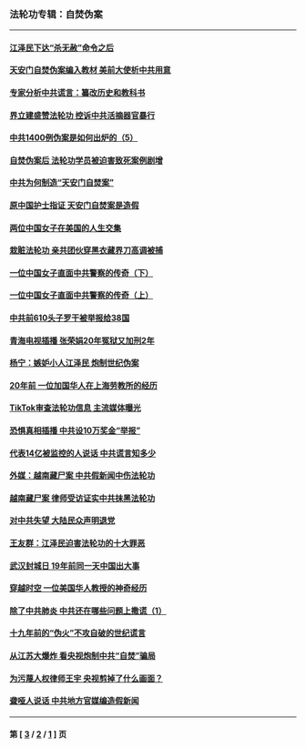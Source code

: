 ### 法轮功专辑：自焚伪案
---
#### [江泽民下达“杀无赦”命令之后](../../pages/nf5562/n13878084.md?12270430) 
#### [天安门自焚伪案编入教材 美前大使析中共用意](../../pages/nf5562/n13791932.md?12270430) 
#### [专家分析中共谎言：纂改历史和教科书](../../pages/nf5562/n13781542.md?12270430) 
#### [界立建盛赞法轮功 控诉中共活摘器官暴行](../../pages/nf5562/n13781971.md?12270430) 
#### [中共1400例伪案是如何出炉的（5）](../../pages/nf5562/n13226831.md?12270430) 
#### [自焚伪案后 法轮功学员被迫害致死案例剧增](../../pages/nf5562/n13190600.md?12270430) 
#### [中共为何制造“天安门自焚案”](../../pages/nf5562/n13183270.md?12270430) 
#### [原中国护士指证 天安门自焚案是造假](../../pages/nf5562/n13172289.md?12270430) 
#### [两位中国女子在美国的人生交集](../../pages/nf5562/n13156138.md?12270430) 
#### [栽赃法轮功 亲共团伙穿黑衣藏界刀高调被捕](../../pages/nf5562/n13073780.md?12270430) 
#### [一位中国女子直面中共警察的传奇（下）](../../pages/nf5562/n12989706.md?12270430) 
#### [一位中国女子直面中共警察的传奇（上）](../../pages/nf5562/n12985072.md?12270430) 
#### [中共前610头子罗干被举报给38国](../../pages/nf5562/n12975419.md?12270430) 
#### [青海电视插播 张荣娟20年冤狱又加刑2年](../../pages/nf5562/n12738166.md?12270430) 
#### [杨宁：嫉妒小人江泽民 炮制世纪伪案](../../pages/nf5562/n12724108.md?12270430) 
#### [20年前 一位加国华人在上海劳教所的经历](../../pages/nf5562/n12707932.md?12270430) 
#### [TikTok审查法轮功信息 主流媒体曝光](../../pages/nf5562/n12362336.md?12270430) 
#### [恐惧真相插播 中共设10万奖金“举报”](../../pages/nf5562/n12306396.md?12270430) 
#### [代表14亿被监控的人说话 中共谎言知多少](../../pages/nf5562/n12297484.md?12270430) 
#### [外媒：越南藏尸案 中共假新闻中伤法轮功](../../pages/nf5562/n12264411.md?12270430) 
#### [越南藏尸案 律师受访证实中共抹黑法轮功](../../pages/nf5562/n12261878.md?12270430) 
#### [对中共失望 大陆民众声明退党](../../pages/nf5562/n12187315.md?12270430) 
#### [王友群：江泽民迫害法轮功的十大罪恶](../../pages/nf5562/n12169074.md?12270430) 
#### [武汉封城日 19年前同一天中国出大事](../../pages/nf5562/n12150901.md?12270430) 
#### [穿越时空  一位美国华人教授的神奇经历](../../pages/nf5562/n12097460.md?12270430) 
#### [除了中共肺炎 中共还在哪些问题上撒谎（1）](../../pages/nf5562/n11955770.md?12270430) 
#### [十九年前的“伪火”不攻自破的世纪谎言](../../pages/nf5562/n11813238.md?12270430) 
#### [从江苏大爆炸 看央视炮制中共“自焚”骗局](../../pages/nf5562/n11140275.md?12270430) 
#### [为污蔑人权律师王宇 央视剪掉了什么画面？](../../pages/nf5562/n11130142.md?12270430) 
#### [聋哑人说话 中共地方官媒编造假新闻](../../pages/nf5562/n11006067.md?12270430) 

---
#### 第 [ [3](./3.md?12270430) / [2](./2.md?12270430) / [1](./1.md?12270430) ] 页
